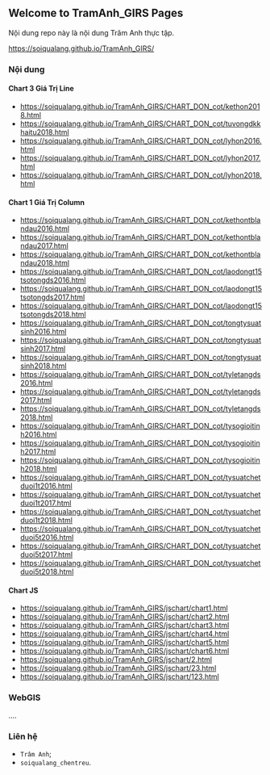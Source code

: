 ## Welcome to TramAnh_GIRS Pages

Nội dung repo này là nội dung Trâm Anh thực tập.

<a href="https://soiqualang.github.io/TramAnh_GIRS/" target="_blank">https://soiqualang.github.io/TramAnh_GIRS/</a>

### Nội dung

#### Chart 3 Giá Trị Line
* <a href="https://soiqualang.github.io/TramAnh_GIRS/CHART_DON_cot/kethon2018.html" target="_blank">https://soiqualang.github.io/TramAnh_GIRS/CHART_DON_cot/kethon2018.html</a>
* <a href="https://soiqualang.github.io/TramAnh_GIRS/CHART_DON_cot/tuvongdkkhaitu2018.html" target="_blank">https://soiqualang.github.io/TramAnh_GIRS/CHART_DON_cot/tuvongdkkhaitu2018.html</a>
* <a href="https://soiqualang.github.io/TramAnh_GIRS/CHART_DON_cot/lyhon2016.html" target="_blank">https://soiqualang.github.io/TramAnh_GIRS/CHART_DON_cot/lyhon2016.html</a>
* <a href="https://soiqualang.github.io/TramAnh_GIRS/CHART_DON_cot/lyhon2017.html" target="_blank">https://soiqualang.github.io/TramAnh_GIRS/CHART_DON_cot/lyhon2017.html</a>
* <a href="https://soiqualang.github.io/TramAnh_GIRS/CHART_DON_cot/lyhon2018.html" target="_blank">https://soiqualang.github.io/TramAnh_GIRS/CHART_DON_cot/lyhon2018.html</a>
#### Chart 1 Giá Trị Column


* <a href="https://soiqualang.github.io/TramAnh_GIRS/CHART_DON_cot/kethontblandau2016.html" target="_blank">https://soiqualang.github.io/TramAnh_GIRS/CHART_DON_cot/kethontblandau2016.html</a>
* <a href="https://soiqualang.github.io/TramAnh_GIRS/CHART_DON_cot/kethontblandau2017.html" target="_blank">https://soiqualang.github.io/TramAnh_GIRS/CHART_DON_cot/kethontblandau2017.html</a>
* <a href="https://soiqualang.github.io/TramAnh_GIRS/CHART_DON_cot/kethontblandau2018.html" target="_blank">https://soiqualang.github.io/TramAnh_GIRS/CHART_DON_cot/kethontblandau2018.html</a>
* <a href="https://soiqualang.github.io/TramAnh_GIRS/CHART_DON_cot/laodongt15tsotongds2016.html" target="_blank">https://soiqualang.github.io/TramAnh_GIRS/CHART_DON_cot/laodongt15tsotongds2016.html</a>
* <a href="https://soiqualang.github.io/TramAnh_GIRS/CHART_DON_cot/laodongt15tsotongds2017.html" target="_blank">https://soiqualang.github.io/TramAnh_GIRS/CHART_DON_cot/laodongt15tsotongds2017.html</a>
* <a href="https://soiqualang.github.io/TramAnh_GIRS/CHART_DON_cot/laodongt15tsotongds2018.html" target="_blank">https://soiqualang.github.io/TramAnh_GIRS/CHART_DON_cot/laodongt15tsotongds2018.html</a>
* <a href="https://soiqualang.github.io/TramAnh_GIRS/CHART_DON_cot/tongtysuatsinh2016.html" target="_blank">https://soiqualang.github.io/TramAnh_GIRS/CHART_DON_cot/tongtysuatsinh2016.html</a>
* <a href="https://soiqualang.github.io/TramAnh_GIRS/CHART_DON_cot/tongtysuatsinh2017.html" target="_blank">https://soiqualang.github.io/TramAnh_GIRS/CHART_DON_cot/tongtysuatsinh2017.html</a>
* <a href="https://soiqualang.github.io/TramAnh_GIRS/CHART_DON_cot/tongtysuatsinh2018.html" target="_blank">https://soiqualang.github.io/TramAnh_GIRS/CHART_DON_cot/tongtysuatsinh2018.html</a>
* <a href="https://soiqualang.github.io/TramAnh_GIRS/CHART_DON_cot/tyletangds2016.html" target="_blank">https://soiqualang.github.io/TramAnh_GIRS/CHART_DON_cot/tyletangds2016.html</a>
* <a href="https://soiqualang.github.io/TramAnh_GIRS/CHART_DON_cot/tyletangds2017.html" target="_blank">https://soiqualang.github.io/TramAnh_GIRS/CHART_DON_cot/tyletangds2017.html</a>
* <a href="https://soiqualang.github.io/TramAnh_GIRS/CHART_DON_cot/tyletangds2018.html" target="_blank">https://soiqualang.github.io/TramAnh_GIRS/CHART_DON_cot/tyletangds2018.html</a>
* <a href="https://soiqualang.github.io/TramAnh_GIRS/CHART_DON_cot/tysogioitinh2016.html" target="_blank">https://soiqualang.github.io/TramAnh_GIRS/CHART_DON_cot/tysogioitinh2016.html</a>
* <a href="https://soiqualang.github.io/TramAnh_GIRS/CHART_DON_cot/tysogioitinh2017.html" target="_blank">https://soiqualang.github.io/TramAnh_GIRS/CHART_DON_cot/tysogioitinh2017.html</a>
* <a href="https://soiqualang.github.io/TramAnh_GIRS/CHART_DON_cot/tysogioitinh2018.html" target="_blank">https://soiqualang.github.io/TramAnh_GIRS/CHART_DON_cot/tysogioitinh2018.html</a>
* <a href="https://soiqualang.github.io/TramAnh_GIRS/CHART_DON_cot/tysuatchetduoi1t2016.html" target="_blank">https://soiqualang.github.io/TramAnh_GIRS/CHART_DON_cot/tysuatchetduoi1t2016.html</a>
* <a href="https://soiqualang.github.io/TramAnh_GIRS/CHART_DON_cot/tysuatchetduoi1t2017.html" target="_blank">https://soiqualang.github.io/TramAnh_GIRS/CHART_DON_cot/tysuatchetduoi1t2017.html</a>
* <a href="https://soiqualang.github.io/TramAnh_GIRS/CHART_DON_cot/tysuatchetduoi1t2018.html" target="_blank">https://soiqualang.github.io/TramAnh_GIRS/CHART_DON_cot/tysuatchetduoi1t2018.html</a>
* <a href="https://soiqualang.github.io/TramAnh_GIRS/CHART_DON_cot/tysuatchetduoi5t2016.html" target="_blank">https://soiqualang.github.io/TramAnh_GIRS/CHART_DON_cot/tysuatchetduoi5t2016.html</a>
* <a href="https://soiqualang.github.io/TramAnh_GIRS/CHART_DON_cot/tysuatchetduoi5t2017.html" target="_blank">https://soiqualang.github.io/TramAnh_GIRS/CHART_DON_cot/tysuatchetduoi5t2017.html</a>
* <a href="https://soiqualang.github.io/TramAnh_GIRS/CHART_DON_cot/tysuatchetduoi5t2018.html" target="_blank">https://soiqualang.github.io/TramAnh_GIRS/CHART_DON_cot/tysuatchetduoi5t2018.html</a>
#### Chart JS

* <a href="https://soiqualang.github.io/TramAnh_GIRS/jschart/chart1.html" target="_blank">https://soiqualang.github.io/TramAnh_GIRS/jschart/chart1.html</a>
* <a href="https://soiqualang.github.io/TramAnh_GIRS/jschart/chart2.html" target="_blank">https://soiqualang.github.io/TramAnh_GIRS/jschart/chart2.html</a>
* <a href="https://soiqualang.github.io/TramAnh_GIRS/jschart/chart3.html" target="_blank">https://soiqualang.github.io/TramAnh_GIRS/jschart/chart3.html</a>
* <a href="https://soiqualang.github.io/TramAnh_GIRS/jschart/chart4.html" target="_blank">https://soiqualang.github.io/TramAnh_GIRS/jschart/chart4.html</a>
* <a href="https://soiqualang.github.io/TramAnh_GIRS/jschart/chart5.html" target="_blank">https://soiqualang.github.io/TramAnh_GIRS/jschart/chart5.html</a>
* <a href="https://soiqualang.github.io/TramAnh_GIRS/jschart/chart6.html" target="_blank">https://soiqualang.github.io/TramAnh_GIRS/jschart/chart6.html</a>
* <a href="https://soiqualang.github.io/TramAnh_GIRS/jschart/2.html" target="_blank">https://soiqualang.github.io/TramAnh_GIRS/jschart/2.html</a>
* <a href="https://soiqualang.github.io/TramAnh_GIRS/jschart/23.html" target="_blank">https://soiqualang.github.io/TramAnh_GIRS/jschart/23.html</a>
* <a href="https://soiqualang.github.io/TramAnh_GIRS/jschart/123.html" target="_blank">https://soiqualang.github.io/TramAnh_GIRS/jschart/123.html</a>

### WebGIS

....

### Liên hệ

* `Trâm Anh`;
* `soiqualang_chentreu`.
